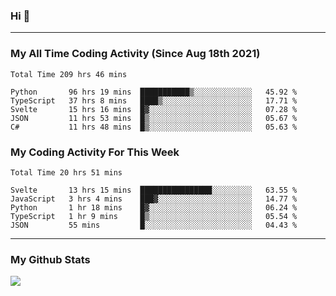 ### Hi 🙂

---

### My All Time Coding Activity (Since Aug 18th 2021)
<!--START_SECTION:waka-all-->
```text
Total Time 209 hrs 46 mins

Python       96 hrs 19 mins  ███████████▒░░░░░░░░░░░░░   45.92 % 
TypeScript   37 hrs 8 mins   ████▒░░░░░░░░░░░░░░░░░░░░   17.71 % 
Svelte       15 hrs 16 mins  █▓░░░░░░░░░░░░░░░░░░░░░░░   07.28 % 
JSON         11 hrs 53 mins  █▒░░░░░░░░░░░░░░░░░░░░░░░   05.67 % 
C#           11 hrs 48 mins  █▒░░░░░░░░░░░░░░░░░░░░░░░   05.63 % 
```
<!--END_SECTION:waka-all-->

### My Coding Activity For This Week
<!--START_SECTION:waka-week-->
```text
Total Time 20 hrs 51 mins

Svelte       13 hrs 15 mins  ████████████████░░░░░░░░░   63.55 % 
JavaScript   3 hrs 4 mins    ███▓░░░░░░░░░░░░░░░░░░░░░   14.77 % 
Python       1 hr 18 mins    █▓░░░░░░░░░░░░░░░░░░░░░░░   06.24 % 
TypeScript   1 hr 9 mins     █▒░░░░░░░░░░░░░░░░░░░░░░░   05.54 % 
JSON         55 mins         █░░░░░░░░░░░░░░░░░░░░░░░░   04.43 % 
```
<!--END_SECTION:waka-week-->

---

### My Github Stats
[![](https://github-readme-stats.vercel.app/api?username=eroxl&count_private=true&show_icons=true&include_all_commits=true&theme=onedark)](https://github.com/Eroxl)
